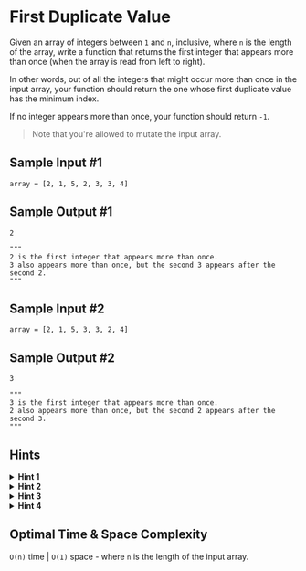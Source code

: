 # First Duplicate Value

Given an array of integers between `1` and `n`, inclusive, where `n` is the length of the array, write a function that returns the first integer that appears more than once (when the array is read from left to right).

In other words, out of all the integers that might occur more than once in the input array, your function should return the one whose first duplicate value has the minimum index.

If no integer appears more than once, your function should return `-1`.

> Note that you're allowed to mutate the input array.

## Sample Input #1

```plaintext
array = [2, 1, 5, 2, 3, 3, 4]
```

## Sample Output #1

```plaintext
2

"""
2 is the first integer that appears more than once.
3 also appears more than once, but the second 3 appears after the second 2.
"""
```

## Sample Input #2

```plaintext
array = [2, 1, 5, 3, 3, 2, 4]
```

## Sample Output #2

```plaintext
3

"""
3 is the first integer that appears more than once.
2 also appears more than once, but the second 2 appears after the second 3.
"""
```

## Hints

<details>
<summary><b>Hint 1</b></summary>

The brute-force solution can be done in `O(n²)` time. Think about how you can determine if a value appears twice in an array.

</details>

<details>
<summary><b>Hint 2</b></summary>

You can use a data structure that has `constant-time` lookups to keep track of integers that you've seen already. This leads the way to a `linear-time` solution.

</details>

<details>
<summary><b>Hint 3</b></summary>

You should always pay close attention to the details of a question's prompt. In this question, the integers in the array are between `1` and `n`, inclusive, where `n` is the length of the input array. The prompt also explicitly allows us to mutate the array. How can these details help us find a better solution, either time-complexity-wise or space-complexity-wise?

</details>

<details>
<summary><b>Hint 4</b></summary>

Since the integers are between `1` and the `length of the input array`, you can map them to indices in the array itself by subtracting `1` from them. Once you've mapped an integer to an index in the array, you can mutate the value in the array at that index and make it negative (by multiplying it by `-1`). Since the integers normally aren't negative, the first time that you encounter a negative value at the index that an integer maps to, you'll know that you'll have already seen that integer.

</details>

## Optimal Time & Space Complexity

`O(n)` time | `O(1)` space - where `n` is the length of the input array.
